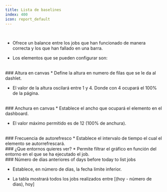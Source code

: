 ```yaml
---
title: Lista de baselines
index: 400
icon: report_default
---
```


    
<br />

* Ofrece un balance entre los jobs que han funcionado de manera correcta y los que han fallado en una barra.

* Los elementos que se pueden configurar son:


<br />
### Altura en canvas
* Define la altura en numero de filas que se le da al dashlet.

* El valor de la altura oscilará entre 1 y 4. Donde con 4 ocupará el 100% de la página.

<br />
### Anchura en canvas
* Establece el ancho que ocupará el elemento en el dashboard.

* El valor máximo permitido es de 12 (100% de anchura).

<br/>
### Frecuencia de autorefresco
* Establece el intervalo de tiempo el cual el elemento se autorrefrescará.

<br />
### ¿Que entornos quieres ver?
* Permite filtrar el gráfico en función del entorno en el que se ha ejecutado el job.


<br />
### Número de dias anteriores of days before today to list jobs

* Establece, en número de días, la fecha limite inferior. 

* La tabla mostrará todos los jobs realizados entre [(hoy - número de dias), hoy]
